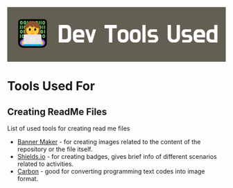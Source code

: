 <img src="dev-tools-used.png" align="center" />

# Tools Used For

## Creating ReadMe Files
List of used tools for creating read me files

- [Banner Maker](https://banner.godori.dev) - for creating images related to the content of the repository or the file itself.
- [Shields.io](http://shields.io) - for creating badges, gives brief info of different scenarios related to activities.
- [Carbon](https://carbon.now.sh) - good for converting programming text codes into image format.